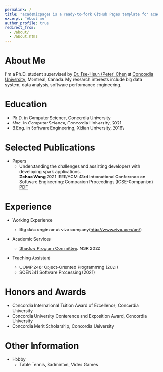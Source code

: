 ```yaml
---
permalink: /
title: "academicpages is a ready-to-fork GitHub Pages template for academic personal websites"
excerpt: "About me"
author_profile: true
redirect_from: 
  - /about/
  - /about.html
---
```


About Me
======
I'm a Ph.D. student supervised by [Dr. Tse-Hsun (Peter) Chen](https://petertsehsun.github.io/) at [Concordia University](https://www.concordia.ca/), Montreal, Canada. My research interests include big data system, data analysis, software performance engineering.

Education
======
* Ph.D. in Computer Science, Concordia University
* Msc. in Computer Science, Concordia University, 2021
* B.Eng. in Software Engineering, Xidian University, 2016\

 
Selected Publications
======
* Papers
  * Understanding the challenges and assisting developers with developing spark applications.\
  **Zehao Wang**
  2021 IEEE/ACM 43rd International Conference on Software Engineering: Companion Proceedings (ICSE-Companion)\
  [PDF](http://zehaowang00.github.io/files/ICSE2021_SRC.pdf)




  
Experience
======
* Working Experience
  * Big data engineer at vivo company(http://www.vivo.com/en/)
* Academic Services
  * [Shadow Program Committee](https://conf.researchr.org/track/msr-2022/msr-2022-shadow-pc?): MSR 2022
  
* Teaching Assistant
  * COMP 248: Object-Oriented Programming (2021)
  * SOEN341 Software Processing (2021)
  

Honors and Awards
======
* Concordia International Tuition Award of Excellence, Concordia University
* Concordia University Conference and Exposition Award, Concordia University
* Concordia Merit Scholarship, Concordia University

Other Information
======
* Hobby
  * Table Tennis, Badminton, Video Games